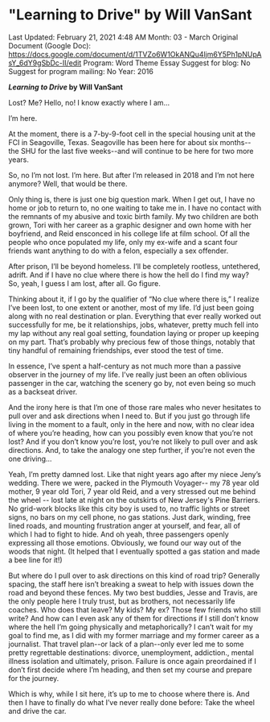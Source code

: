 # "Learning to Drive" by Will VanSant

Last Updated: February 21, 2021 4:48 AM
Month: 03 - March
Original Document (Google Doc): https://docs.google.com/document/d/1TVZo6W1OkANQu4ljm6Y5Ph1pNUpAsY_6dY9gSbDc-II/edit
Program: Word Theme Essay
Suggest for blog: No
Suggest for program mailing: No
Year: 2016

***Learning to Drive* by Will VanSant**

Lost? Me? Hello, no! I know exactly where I am…

I’m here.

At the moment, there is a 7-by-9-foot cell in the special housing unit at the FCI in Seagoville, Texas. Seagoville has been here for about six months--the SHU for the last five weeks--and will continue to be here for two more years.

So, no I’m not lost. I’m here. But after I’m released in 2018 and I’m not here anymore? Well, that would be there.

Only thing is, there is just one big question mark. When I get out, I have no home or job to return to, no one waiting to take me in. I have no contact with the remnants of my abusive and toxic birth family. My two children are both grown, Tori with her career as a graphic designer and own home with her boyfriend, and Reid ensconced in his college life at film school. Of all the people who once populated my life, only my ex-wife and a scant four friends want anything to do with a felon, especially a sex offender.

After prison, I’ll be beyond homeless. I’ll be completely rootless, untethered, adrift. And if I have no clue where there is how the hell do I find my way? So, yeah, I guess I am lost, after all. Go figure.

Thinking about it, if I go by the qualifier of “No clue where there is,” I realize I’ve been lost, to one extent or another, most of my life. I’d just been going along with no real destination or plan. Everything that ever really worked out successfully for me, be it relationships, jobs, whatever, pretty much fell into my lap without any real goal setting, foundation laying or proper up keeping on my part. That’s probably why precious few of those things, notably that tiny handful of remaining friendships, ever stood the test of time.

In essence, I’ve spent a half-century as not much more than a passive observer in the journey of my life. I’ve really just been an often oblivious passenger in the car, watching the scenery go by, not even being so much as a backseat driver.

And the irony here is that I’m one of those rare males who never hesitates to pull over and ask directions when I need to. But if you just go through life living in the moment to a fault, only in the here and now, with no clear idea of where you’re heading, how can you possibly even know that you’re not lost? And if you don’t know you’re lost, you’re not likely to pull over and ask directions. And, to take the analogy one step further, if you’re not even the one driving…

Yeah, I’m pretty damned lost. Like that night years ago after my niece Jeny’s wedding. There we were, packed in the Plymouth Voyager-- my 78 year old mother, 9 year old Tori, 7 year old Reid, and a very stressed out me behind the wheel -- lost late at night on the outskirts of New Jersey's Pine Barriers. No grid-work blocks like this city boy is used to, no traffic lights or street signs, no bars on my cell phone, no gas stations. Just dark, winding, free lined roads, and mounting frustration anger at yourself, and fear, all of which I had to fight to hide. And oh yeah, three passengers openly expressing all those emotions. Obviously, we found our way out of the woods that night. (It helped that I eventually spotted a gas station and made a bee line for it!)

But where do I pull over to ask directions on this kind of road trip? Generally spacing, the staff here isn’t breaking a sweat to help with issues down the road and beyond these fences. My two best buddies, Jesse and Travis, are the only people here I truly trust, but as brothers, not necessarily life coaches. Who does that leave? My kids? My ex? Those few friends who still write? And how can I even ask any of them for directions if I still don’t know where the hell I’m going physically and metaphorically? I can’t wait for my goal to find me, as I did with my former marriage and my former career as a journalist. That travel plan--or lack of a plan--only ever led me to some pretty regrettable destinations: divorce, unemployment, addiction., mental illness isolation and ultimately, prison. Failure is once again preordained if I don’t first decide where I’m heading, and then set my course and prepare for the journey.

Which is why, while I sit here, it’s up to me to choose where there is. And then I have to finally do what I’ve never really done before: Take the wheel and drive the car.